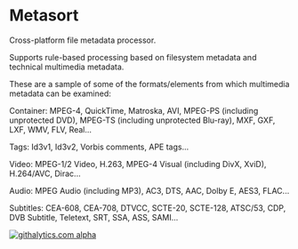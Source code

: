 Metasort
========

Cross-platform file metadata processor.

Supports rule-based processing based on filesystem metadata and technical multimedia metadata.


These are a sample of some of the formats/elements from which multimedia metadata can be examined:

Container: MPEG-4, QuickTime, Matroska, AVI, MPEG-PS (including unprotected DVD), MPEG-TS (including unprotected Blu-ray), MXF, GXF, LXF, WMV, FLV, Real...

Tags: Id3v1, Id3v2, Vorbis comments, APE tags...

Video: MPEG-1/2 Video, H.263, MPEG-4 Visual (including DivX, XviD), H.264/AVC, Dirac...

Audio: MPEG Audio (including MP3), AC3, DTS, AAC, Dolby E, AES3, FLAC...

Subtitles: CEA-608, CEA-708, DTVCC, SCTE-20, SCTE-128, ATSC/53, CDP, DVB Subtitle, Teletext, SRT, SSA, ASS, SAMI...













[![githalytics.com alpha](https://cruel-carlota.pagodabox.com/964c987c677aab30e46aad739cca695b "githalytics.com")](http://githalytics.com/ericgriffin/metasort)

